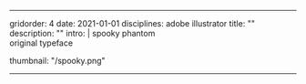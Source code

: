 ---

gridorder: 4
date: 2021-01-01
disciplines: adobe illustrator
title: ""
description: ""
intro: |
 spooky phantom <br>
 original typeface

thumbnail: "/spooky.png"

---